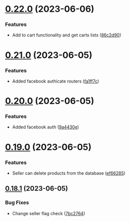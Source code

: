 # [0.22.0](https://github.com/hossainchisty/eCommerce-Backend-API/compare/v0.21.0...v0.22.0) (2023-06-06)


### Features

* Add to cart functionality and get carts lists ([86c2d90](https://github.com/hossainchisty/eCommerce-Backend-API/commit/86c2d90a64f6375e8c5132d8c89c537b160198d3))



# [0.21.0](https://github.com/hossainchisty/eCommerce-Backend-API/compare/v0.20.0...v0.21.0) (2023-06-05)


### Features

* Added facebook authicate routers ([fa1ff7c](https://github.com/hossainchisty/eCommerce-Backend-API/commit/fa1ff7c9aa2d71fef7f7c8ec1505f9b180426a9f))



# [0.20.0](https://github.com/hossainchisty/eCommerce-Backend-API/compare/v0.19.0...v0.20.0) (2023-06-05)


### Features

* Added facebook auth ([9a4430e](https://github.com/hossainchisty/eCommerce-Backend-API/commit/9a4430e640702d7bb43d8d46244fe931fcf682b1))



# [0.19.0](https://github.com/hossainchisty/eCommerce-Backend-API/compare/v0.18.1...v0.19.0) (2023-06-05)


### Features

* Seller can delete products from the database ([ef66285](https://github.com/hossainchisty/eCommerce-Backend-API/commit/ef6628550fa2794a5509de5f7349bcea7e8de1de))



## [0.18.1](https://github.com/hossainchisty/eCommerce-Backend-API/compare/v0.18.0...v0.18.1) (2023-06-05)


### Bug Fixes

* Change seller flag check ([7bc2764](https://github.com/hossainchisty/eCommerce-Backend-API/commit/7bc27649fc42454eba0ed89e5de6a02ee31a3d70))



